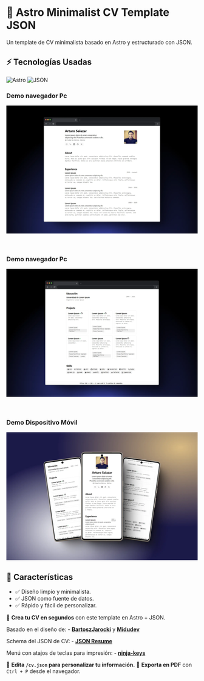 # 🚀 Astro Minimalist CV Template JSON

Un template de CV minimalista basado en Astro y estructurado con JSON. 

## ⚡ Tecnologías Usadas
![Astro](https://img.shields.io/badge/Astro-💫-purple)
![JSON](https://img.shields.io/badge/Data-JSON-green)

### Demo navegador Pc
![Preview](./demo.webp)

<br>

### Demo navegador Pc
![Preview](./demo2.webp)

<br>

### Demo Dispositivo Móvil
![Preview](./demo3.webp)

## 📌 Características  
- ✅ Diseño limpio y minimalista.  
- ✅ JSON como fuente de datos.  
- ✅ Rápido y fácil de personalizar.

📄 **Crea tu CV en segundos** con este template en Astro + JSON.

Basado en el diseño de: - [**BartoszJarocki**](https://github.com/BartoszJarocki/cv) y [**Midudev**](https://github.com/midudev/minimalist-portfolio-json)

Schema del JSON de CV: - [**JSON Resume**](https://jsonresume.org/schema/)

Menú con atajos de teclas para impresión: - [**ninja-keys**](https://github.com/ssleptsov/ninja-keys)

🔹 **Edita `/cv.json` para personalizar tu información.**
🔹 **Exporta en PDF** con `Ctrl + P` desde el navegador.